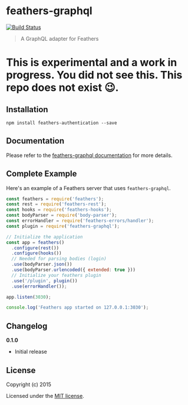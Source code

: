 # feathers-graphql

[![Build Status](https://travis-ci.org/feathersjs/feathers-graphql.png?branch=master)](https://travis-ci.org/feathersjs/feathers-graphql)

> A GraphQL adapter for Feathers

# This is experimental and a work in progress. You did not see this. This repo does not exist :wink:.

## Installation

```
npm install feathers-authentication --save
```

## Documentation

Please refer to the [feathers-graphql documentation](http://docs.feathersjs.com/) for more details.

## Complete Example

Here's an example of a Feathers server that uses `feathers-graphql`. 

```js
const feathers = require('feathers');
const rest = require('feathers-rest');
const hooks = require('feathers-hooks');
const bodyParser = require('body-parser');
const errorHandler = require('feathers-errors/handler');
const plugin = require('feathers-graphql');

// Initialize the application
const app = feathers()
  .configure(rest())
  .configure(hooks())
  // Needed for parsing bodies (login)
  .use(bodyParser.json())
  .use(bodyParser.urlencoded({ extended: true }))
  // Initialize your feathers plugin
  .use('/plugin', plugin())
  .use(errorHandler());

app.listen(3030);

console.log('Feathers app started on 127.0.0.1:3030');
```


## Changelog

__0.1.0__

- Initial release

## License

Copyright (c) 2015

Licensed under the [MIT license](LICENSE).
